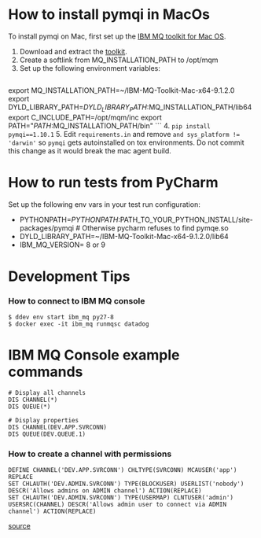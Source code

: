 How to install pymqi in MacOs
=============================
To install pymqi on Mac, first set up the [IBM MQ toolkit for Mac OS][1].

1. Download and extract the [toolkit][2].
2. Create a softlink from MQ_INSTALLATION_PATH to /opt/mqm
3. Set up the following environment variables:
    ```
export MQ_INSTALLATION_PATH=~/IBM-MQ-Toolkit-Mac-x64-9.1.2.0
export DYLD_LIBRARY_PATH=$DYLD_LIBRARY_PATH:$MQ_INSTALLATION_PATH/lib64
export C_INCLUDE_PATH=/opt/mqm/inc
export PATH="${PATH}:$MQ_INSTALLATION_PATH/bin"
    ```
4. `pip install pymqi==1.10.1`
5. Edit `requirements.in` and remove `and sys_platform != 'darwin'` so `pymqi` gets autoinstalled on tox environments.
Do not commit this change as it would break the mac agent build.


How to run tests from PyCharm
=============================
Set up the following env vars in your test run configuration:

* PYTHONPATH=$PYTHONPATH:$PATH_TO_YOUR_PYTHON_INSTALL/site-packages/pymqi  # Otherwise pycharm refuses to find pymqe.so
* DYLD_LIBRARY_PATH=~/IBM-MQ-Toolkit-Mac-x64-9.1.2.0/lib64
* IBM_MQ_VERSION= 8 or 9

Development Tips
================

### How to connect to IBM MQ console

```
$ ddev env start ibm_mq py27-8
$ docker exec -it ibm_mq runmqsc datadog
```

# IBM MQ Console example commands

```
# Display all channels
DIS CHANNEL(*)
DIS QUEUE(*)

# Display properties
DIS CHANNEL(DEV.APP.SVRCONN)
DIS QUEUE(DEV.QUEUE.1)
``` 


### How to create a channel with permissions

```
DEFINE CHANNEL('DEV.APP.SVRCONN') CHLTYPE(SVRCONN) MCAUSER('app') REPLACE
SET CHLAUTH('DEV.ADMIN.SVRCONN') TYPE(BLOCKUSER) USERLIST('nobody') DESCR('Allows admins on ADMIN channel') ACTION(REPLACE)
SET CHLAUTH('DEV.ADMIN.SVRCONN') TYPE(USERMAP) CLNTUSER('admin') USERSRC(CHANNEL) DESCR('Allows admin user to connect via ADMIN channel') ACTION(REPLACE)
```
[source](https://github.com/ibm-messaging/mq-docker/blob/a1df5ac6c5f39c375bdbdc0ec812c00aa54accc3/mq-dev-config#L35-L43)


[1]: https://developer.ibm.com/messaging/2019/02/05/ibm-mq-macos-toolkit-for-developers
[2]: https://public.dhe.ibm.com/ibmdl/export/pub/software/websphere/messaging/mqdev/mactoolkit
